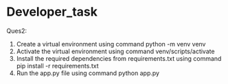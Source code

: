 # Developer_task

Ques2:
1. Create a virtual environment using command python -m venv venv
2. Activate the virtual environment using command venv/scripts/activate
3. Install the required dependencies from requirements.txt using command pip install -r requirements.txt
4. Run the app.py file using command python app.py
